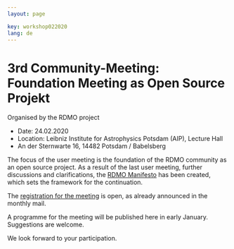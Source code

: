 ```yaml
---
layout: page

key: workshop022020
lang: de
---
```


# 3rd Community-Meeting: Foundation Meeting as Open Source Projekt

Organised by the RDMO project

- Date: 24.02.2020
- Location: Leibniz Institute for Astrophysics Potsdam (AIP), Lecture Hall
- An der Sternwarte 16, 14482 Potsdam / Babelsberg

The focus of the user meeting is the foundation of the RDMO community as an open source project. As a result of the last user meeting, further discussions and clarifications, the [RDMO Manifesto](https://rdmorganiser.github.io/docs/RDMO-Manifest-122019.pdf) has been created, which sets the framework for the continuation.

The [registration for the meeting](https://meetings.aip.de/rdmo/meetings/RDMO-FOS/registration/) is open, as already announced in the monthly mail.

A programme for the meeting will be published here in early January. Suggestions are welcome.

We look forward to your participation.
